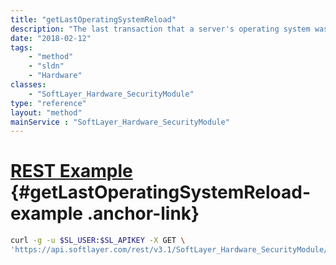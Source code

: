 ```yaml
---
title: "getLastOperatingSystemReload"
description: "The last transaction that a server's operating system was loaded."
date: "2018-02-12"
tags:
    - "method"
    - "sldn"
    - "Hardware"
classes:
    - "SoftLayer_Hardware_SecurityModule"
type: "reference"
layout: "method"
mainService : "SoftLayer_Hardware_SecurityModule"
---
```


# [REST Example](#getLastOperatingSystemReload-example) <a href="/article/rest/"><i class="fas fa-question"></i></a> {#getLastOperatingSystemReload-example .anchor-link} 
```bash
curl -g -u $SL_USER:$SL_APIKEY -X GET \
'https://api.softlayer.com/rest/v3.1/SoftLayer_Hardware_SecurityModule/{SoftLayer_Hardware_SecurityModuleID}/getLastOperatingSystemReload'
```
